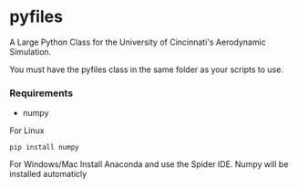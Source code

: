 # pyfiles
A Large Python Class for the University of Cincinnati's Aerodynamic Simulation. 

You must have the pyfiles class in the same folder as your scripts to use. 
### Requirements
- numpy 

For Linux
```
pip install numpy
```
For Windows/Mac Install Anaconda and use the Spider IDE. Numpy will be installed automaticly 
